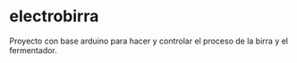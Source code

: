 # electrobirra
Proyecto con base arduino para hacer y controlar el proceso de la birra y el fermentador.
